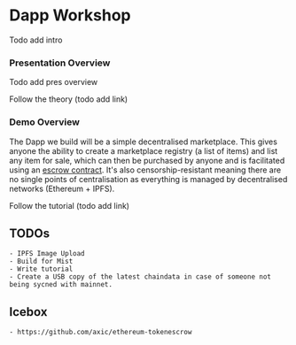 # Dapp Workshop

Todo add intro

### Presentation Overview

Todo add pres overview

Follow the theory (todo add link)

### Demo Overview

The Dapp we build will be a simple decentralised marketplace. This gives anyone the ability to create a marketplace registry (a list of items) and list any item for sale, which can then be purchased by anyone and is facilitated using an [escrow contract](https://github.com/frozeman/example-escrow-dapp). It's also censorship-resistant meaning there are no single points of centralisation as everything is managed by decentralised networks (Ethereum + IPFS).

Follow the tutorial (todo add link)

## TODOs

```
- IPFS Image Upload
- Build for Mist
- Write tutorial
- Create a USB copy of the latest chaindata in case of someone not being sycned with mainnet.
```

## Icebox

```
- https://github.com/axic/ethereum-tokenescrow
```